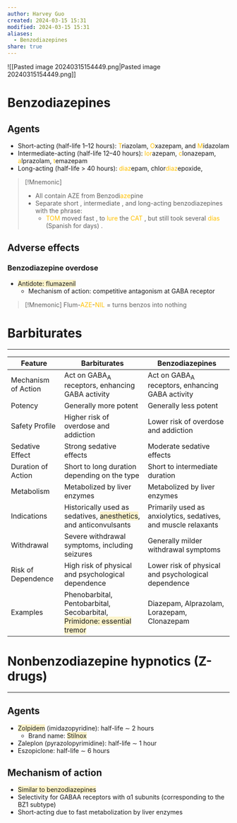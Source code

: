 ```yaml
---
author: Harvey Guo
created: 2024-03-15 15:31
modified: 2024-03-15 15:31
aliases:
  - Benzodiazepines
share: true
---
```

![[Pasted image 20240315154449.png|Pasted image 20240315154449.png]]
# Benzodiazepines
## Agents
- Short-acting (half-life 1–12 hours): <font color="#ffc000">T</font>riazolam, <font color="#ffc000">O</font>xazepam, and <font color="#ffc000">M</font>idazolam
- Intermediate-acting (half-life 12–40 hours): <font color="#ffc000">lor</font>azepam, <font color="#ffc000">c</font>lonazepam, <font color="#ffc000">a</font>lprazolam, <font color="#ffc000">t</font>emazepam
- Long-acting (half-life > 40 hours): <font color="#ffc000">diaz</font>epam, chlor<font color="#ffc000">diaz</font><font color="#ffc000"></font>epoxide, 
>[!Mnemonic] 
>- All contain AZE from Benzodi<font color="#ffc000">aze</font>pine
>- Separate short , intermediate , and long-acting benzodiazepines with the phrase:
>	- <font color="#ffc000">TOM</font> moved fast , to <font color="#ffc000">lure</font> the <font color="#ffc000">CAT</font> , but still took several <font color="#ffc000">días</font> (Spanish for days) .
## Adverse effects
### Benzodiazepine overdose
- <span style="background:rgba(240, 200, 0, 0.2)">Antidote: flumazenil</span>
	- Mechanism of action: competitive antagonism at GABA receptor

>[!Mnemonic] 
>Flum-<font color="#ffc000">AZE</font>-<font color="#ffc000">NIL</font> = turns benzos into nothing
# Barbiturates
---
| Feature             | Barbiturates                                                     | Benzodiazepines                                                |
|---------------------|------------------------------------------------------------------|----------------------------------------------------------------|
| Mechanism of Action | Act on GABA<sub>A</sub> receptors, enhancing GABA activity       | Act on GABA<sub>A</sub> receptors, enhancing GABA activity     |
| Potency             | Generally more potent                                            | Generally less potent                                          |
| Safety Profile      | Higher risk of overdose and addiction                            | Lower risk of overdose and addiction                           |
| Sedative Effect     | Strong sedative effects                                          | Moderate sedative effects                                      |
| Duration of Action  | Short to long duration depending on the type                     | Short to intermediate duration                                 |
| Metabolism          | Metabolized by liver enzymes                                     | Metabolized by liver enzymes                                   |
| Indications         | Historically used as sedatives, <span style="background:rgba(240, 200, 0, 0.2)">anesthetics</span>, and anticonvulsants | Primarily used as anxiolytics, sedatives, and muscle relaxants |
| Withdrawal          | Severe withdrawal symptoms, including seizures                   | Generally milder withdrawal symptoms                           |
| Risk of Dependence  | High risk of physical and psychological dependence               | Lower risk of physical and psychological dependence            |
| Examples            | Phenobarbital, Pentobarbital, Secobarbital, <span style="background:rgba(240, 200, 0, 0.2)">Primidone: essential tremor</span>                       | Diazepam, Alprazolam, Lorazepam, Clonazepam                    |

# Nonbenzodiazepine hypnotics (Z-drugs)
---
## Agents 
- <span style="background:rgba(240, 200, 0, 0.2)">Zolpidem</span> (imidazopyridine): half-life ∼ 2 hours
	- Brand name: <span style="background:rgba(240, 200, 0, 0.2)">Stilnox</span>
- Zaleplon (pyrazolopyrimidine): half-life ∼ 1 hour
- Eszopiclone: half-life ∼ 6 hours
## Mechanism of action 
- <span style="background:rgba(240, 200, 0, 0.2)">Similar to benzodiazepines</span>
- Selectivity for GABAA receptors with α1 subunits (corresponding to the BZ1 subtype)
- Short-acting due to fast metabolization by liver enzymes